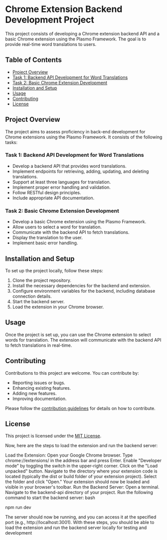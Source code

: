 # Chrome Extension Backend Development Project

This project consists of developing a Chrome extension backend API and a basic Chrome extension using the Plasmo Framework. The goal is to provide real-time word translations to users.

## Table of Contents

- [Project Overview](#project-overview)
- [Task 1: Backend API Development for Word Translations](#task-1-backend-api-development-for-word-translations)
- [Task 2: Basic Chrome Extension Development](#task-2-basic-chrome-extension-development)
- [Installation and Setup](#installation-and-setup)
- [Usage](#usage)
- [Contributing](#contributing)
- [License](#license)

## Project Overview

The project aims to assess proficiency in back-end development for Chrome extensions using the Plasmo Framework. It consists of the following tasks:

### Task 1: Backend API Development for Word Translations

- Develop a backend API that provides word translations.
- Implement endpoints for retrieving, adding, updating, and deleting translations.
- Support at least three languages for translation.
- Implement proper error handling and validation.
- Follow RESTful design principles.
- Include appropriate API documentation.

### Task 2: Basic Chrome Extension Development

- Develop a basic Chrome extension using the Plasmo Framework.
- Allow users to select a word for translation.
- Communicate with the backend API to fetch translations.
- Display the translation to the user.
- Implement basic error handling.

## Installation and Setup

To set up the project locally, follow these steps:

1. Clone the project repository.
2. Install the necessary dependencies for the backend and extension.
3. Configure environment variables for the backend, including database connection details.
4. Start the backend server.
5. Load the extension in your Chrome browser.

## Usage

Once the project is set up, you can use the Chrome extension to select words for translation. The extension will communicate with the backend API to fetch translations in real-time.

## Contributing

Contributions to this project are welcome. You can contribute by:

- Reporting issues or bugs.
- Enhancing existing features.
- Adding new features.
- Improving documentation.

Please follow the [contribution guidelines](CONTRIBUTING.md) for details on how to contribute.

## License

This project is licensed under the [MIT License](LICENSE).

Now, here are the steps to load the extension and run the backend server:

Load the Extension:
Open your Google Chrome browser.
Type chrome://extensions/ in the address bar and press Enter.
Enable "Developer mode" by toggling the switch in the upper-right corner.
Click on the "Load unpacked" button.
Navigate to the directory where your extension code is located (typically the dist or build folder of your extension project).
Select the folder and click "Open."
Your extension should now be loaded and visible in your browser's toolbar.
Run the Backend Server:
Open a terminal.
Navigate to the backend-api directory of your project.
Run the following command to start the backend server:
bash

npm run dev

The server should now be running, and you can access it at the specified port (e.g., http://localhost:3001).
With these steps, you should be able to load the extension and run the backend server locally for testing and development
